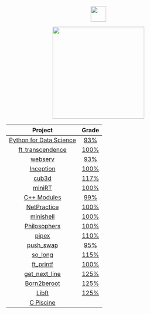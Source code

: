 #
<div align="center">

<a href="#"><img src="https://42.fr/wp-content/uploads/2021/05/42-Final-sigle-seul.svg" width="42" /></a>

<a href="#"><img src="https://badge42.coday.fr/api/v2/cls5zk1ko927501p4wg9sa7r6/stats?cursusId=21&coalitionId=piscine" width="250"></a>
</div>

<div align="center">

|Project|Grade|
|:--:|:--:|
|[Python for Data Science](../../../42-python-modules)		|	[93%](https://projects.intra.42.fr/projects/python-for-data-science/projects_users/julmuntz)|
|[ft_transcendence](../../../42-transcendence)		|	[100%](https://projects.intra.42.fr/projects/ft_transcendence/projects_users/julmuntz)|
|[webserv](../../../42-webserv)						|	[93%](https://projects.intra.42.fr/projects/webserv/projects_users/julmuntz)|
|[Inception](../../../42-inception)					|	[100%](https://projects.intra.42.fr/projects/inception/projects_users/julmuntz)|
|[cub3d](../../../42-cub3d)							|	[117%](https://projects.intra.42.fr/projects/cub3d/projects_users/julmuntz)|
|[miniRT](../../../)									|	[100%](https://projects.intra.42.fr/projects/minirt/projects_users/julmuntz)|
|[C++ Modules](../../../42-cpp-modules)				|	[99%](https://projects.intra.42.fr/projects/cpp-module-09/projects_users/julmuntz)|
|[NetPractice](../../../42-net-practice)				|	[100%](https://projects.intra.42.fr/projects/netpractice/projects_users/julmuntz)|
|[minishell](../../../42-minishell)					|	[100%](https://projects.intra.42.fr/projects/42cursus-minishell/projects_users/julmuntz)|
|[Philosophers](../../../42-philosophers)				|	[100%](https://projects.intra.42.fr/projects/42cursus-philosophers/projects_users/julmuntz)|
|[pipex](../../../42-pipex)							|	[110%](https://projects.intra.42.fr/projects/pipex/projects_users/julmuntz)|
|[push_swap](../../../42-push-swap)					|	[95%](https://projects.intra.42.fr/projects/42cursus-push_swap/projects_users/julmuntz)|
|[so_long](../../../42-so-long)						|	[115%](https://projects.intra.42.fr/projects/so_long/projects_users/julmuntz)|
|[ft_printf](../../../42-printf)						|	[100%](https://projects.intra.42.fr/projects/42cursus-ft_printf/projects_users/julmuntz)|
|[get_next_line](../../../42-get-next-line)			|	[125%](https://projects.intra.42.fr/projects/42cursus-get_next_line/projects_users/julmuntz)|
|[Born2beroot](../../../42-born2beroot)				|	[125%](https://projects.intra.42.fr/projects/born2beroot/projects_users/julmuntz)|
|[Libft](../../../42-libft)							|	[125%](https://projects.intra.42.fr/projects/42cursus-libft/projects_users/julmuntz)|
|[C Piscine](../../../42-c-piscine)					||
  
</div>
